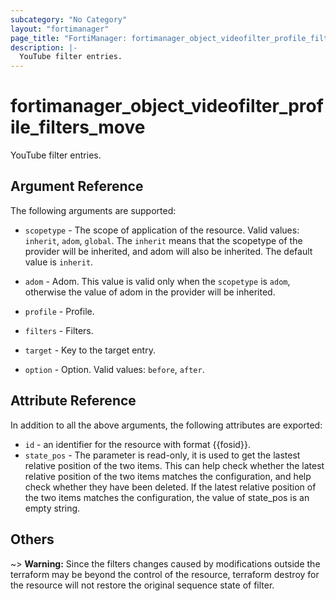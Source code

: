 ```yaml
---
subcategory: "No Category"
layout: "fortimanager"
page_title: "FortiManager: fortimanager_object_videofilter_profile_filters_move"
description: |-
  YouTube filter entries.
---
```


# fortimanager_object_videofilter_profile_filters_move
YouTube filter entries.

## Argument Reference


The following arguments are supported:

* `scopetype` - The scope of application of the resource. Valid values: `inherit`, `adom`, `global`. The `inherit` means that the scopetype of the provider will be inherited, and adom will also be inherited. The default value is `inherit`.
* `adom` - Adom. This value is valid only when the `scopetype` is `adom`, otherwise the value of adom in the provider will be inherited.
* `profile` - Profile.
* `filters` - Filters.

* `target` - Key to the target entry.
* `option` - Option. Valid values: `before`, `after`.


## Attribute Reference

In addition to all the above arguments, the following attributes are exported:
* `id` - an identifier for the resource with format {{fosid}}.
* `state_pos` - The parameter is read-only, it is used to get the lastest relative position of the two items. This can help check whether the latest relative position of the two items matches the configuration, and help check whether they have been deleted. If the latest relative position of the two items matches the configuration, the value of state_pos is an empty string.

## Others

~> **Warning:** Since the filters changes caused by modifications outside the terraform may be beyond the control of the resource, terraform destroy for the resource will not restore the original sequence state of filter.
